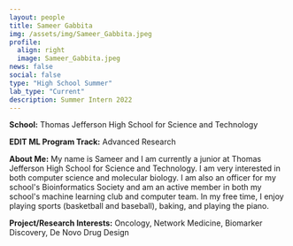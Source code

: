 ```yaml
---
layout: people
title: Sameer Gabbita
img: /assets/img/Sameer_Gabbita.jpeg
profile:
  align: right
  image: Sameer_Gabbita.jpeg
news: false
social: false
type: "High School Summer"
lab_type: "Current"
description: Summer Intern 2022
---
```


**School:** Thomas Jefferson High School for Science and Technology

**EDIT ML Program Track:**
Advanced Research

**About Me:**
My name is Sameer and I am currently a junior at Thomas Jefferson High School for Science and Technology. I am very interested in both computer science and molecular biology. I am also an officer for my school's Bioinformatics Society and am an active member in both my school's machine learning club and computer team. In my free time, I enjoy playing sports (basketball and baseball), baking, and playing the piano.

**Project/Research Interests:**
Oncology, Network Medicine, Biomarker Discovery, De Novo Drug Design
